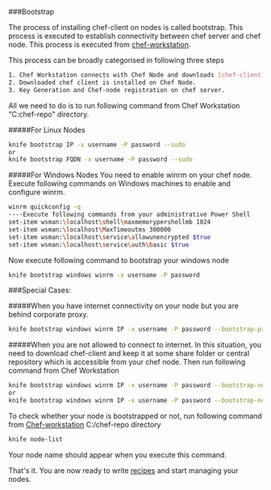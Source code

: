###Bootstrap

The process of installing chef-client on nodes is called bootstrap. This process is executed to establish connectivity between chef server and chef node. This process is executed from [chef-workstation](https://github.com/manish-devops/Getting-Started-With-Chef/blob/master/2.%20Chef-Workstation-Setup.md). 

This process can be broadly categorised in following three steps
```sh
1. Chef Workstation connects with Chef Node and downloads [chef-client](https://downloads.chef.io/chef-client/). 
2. Downloaded chef client is installed on Chef Node. 
3. Key Generation and Chef-node registration on chef server.
```
All we need to do is to run following command from Chef Workstation "C:chef-repo" directory.

#####For Linux Nodes
```sh
knife bootstrap IP -x username -P password --sudo
or
knife bootstrap FQDN -x username -P password --sudo
```
#####For Windows Nodes
You need to enable winrm on your chef node. Execute following commands on Windows machines to enable and configure winrm.
```sh
winrm quickconfig -q
----Execute following commands from your administrative Power Shell
set-item wsman:\localhost\shell\maxmemorypershellmb 1024
set-item wsman:\localhost\MaxTimeoutms 300000
set-item wsman:\localhost\service\allowunencrypted $true
set-item wsman:\localhost\service\auth\basic $true
```  
Now execute following command to bootstrap your windows node
```sh
knife bootstrap windows winrm -x username -P password
```    

    
###Special Cases:

#####When you have internet connectivity on your node but you are behind corporate proxy. 
```sh
knife bootstrap windows winrm IP -x username -P password --bootstrap-proxy *proxy server*
```    
#####When you are not allowed to connect to internet.
In this situation, you need to download chef-client and keep it at some share folder or central repository which is accessible from your chef node. Then run following command from Chef Workstation
```sh
knife bootstrap windows winrm IP -x username -P password --bootstrap-no-proxy domain --msi-url "Central_repository_URL"
or
knife bootstrap windows winrm IP -x username -P password --bootstrap-no-proxy domain --msi-url "Shared_Folder_Location"
```

To check whether your node is bootstrapped or not, run following command from [Chef-workstation](https://github.com/manish-devops/Getting-Started-With-Chef/blob/master/2.%20Chef-Workstation-Setup.md) C:/chef-repo directory
```sh
knife node-list
```
Your node name should appear when you execute this command.

That's it. You are now ready to write [recipes](https://github.com/manish-devops/Getting-Started-With-Chef/blob/master/4.%20Chef-Recipes.md) and start managing your nodes.
